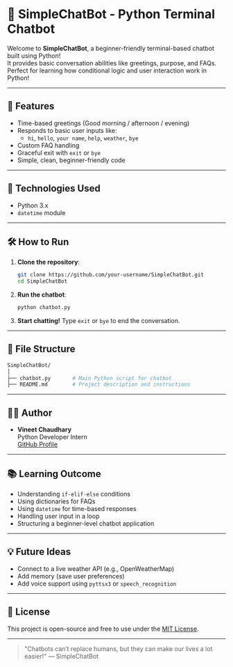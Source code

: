 # 🤖 SimpleChatBot - Python Terminal Chatbot

Welcome to **SimpleChatBot**, a beginner-friendly terminal-based chatbot built using Python!  
It provides basic conversation abilities like greetings, purpose, and FAQs. Perfect for learning how conditional logic and user interaction work in Python!

---

## 🚀 Features

- Time-based greetings (Good morning / afternoon / evening)
- Responds to basic user inputs like:
  - `hi`, `hello`, `your name`, `help`, `weather`, `bye`
- Custom FAQ handling
- Graceful exit with `exit` or `bye`
- Simple, clean, beginner-friendly code

---

## 🧠 Technologies Used

- Python 3.x
- `datetime` module

---

## 🛠 How to Run

1. **Clone the repository**:
   ```bash
   git clone https://github.com/your-username/SimpleChatBot.git
   cd SimpleChatBot
   ```

2. **Run the chatbot**:
   ```bash
   python chatbot.py
   ```

3. **Start chatting!** Type `exit` or `bye` to end the conversation.

---

## 📂 File Structure

```bash
SimpleChatBot/
│
├── chatbot.py       # Main Python script for chatbot
├── README.md        # Project description and instructions
```

---

## 🧑‍💻 Author

- **Vineet Chaudhary**  
  Python Developer Intern  
  [GitHub Profile](https://github.com/curiouschaudhary)

---

## 📚 Learning Outcome

- Understanding `if-elif-else` conditions
- Using dictionaries for FAQs
- Using `datetime` for time-based responses
- Handling user input in a loop
- Structuring a beginner-level chatbot application

---

## 💡 Future Ideas

- Connect to a live weather API (e.g., OpenWeatherMap)
- Add memory (save user preferences)
- Add voice support using `pyttsx3` or `speech_recognition`

---

## 📜 License

This project is open-source and free to use under the [MIT License](LICENSE).

---

> "Chatbots can’t replace humans, but they can make our lives a lot easier!" — SimpleChatBot

